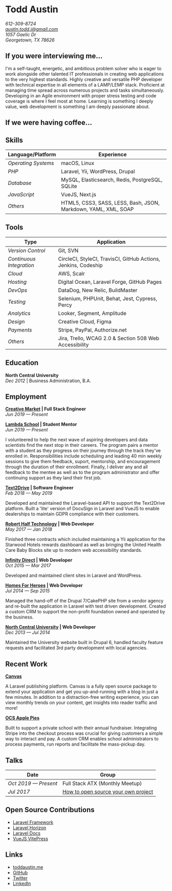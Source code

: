 # Todd Austin
  
*612-309-8724*  
*[austin.todd.j@gmail.com](mailto:austin.todd.j@gmail.com)*  
*1057 Gaelic Dr*  
*Georgetown, TX 78626*

## If you were interviewing me...

I'm a self-taught, energetic, and ambitious problem solver who is eager to work alongside other talented IT professionals in creating web applications to the very highest standards. Highly creative and versatile PHP developer with technical expertise in all elements of a LAMP/LEMP stack. Proficient at managing time spread across numerous projects and tasks simultaneously. Developing in an Agile environment with proper stress testing and code coverage is where I feel most at home. Learning is something I deeply value, web development is something I am deeply passionate about.

## If we were having coffee...

## Skills

Language/Platform | Experience
--- | ---
*Operating Systems* | macOS, Linux
*PHP* | Laravel, Yii, WordPress, Drupal
*Database* | MySQL, Elasticsearch, Redis, PostgreSQL, SQLite
*JavaScript* | VueJS, Next.js
*Others* | HTML5, CSS3, SASS, LESS, Bash, JSON, Markdown, YAML, XML, SOAP

## Tools

Type | Application
--- | ---
*Version Control* | Git, SVN
*Continuous Integration* | CircleCI, StyleCI, TravisCI, GitHub Actions, Jenkins, Codeship
*Cloud* | AWS, Scalr
*Hosting* | Digital Ocean, Laravel Forge, GitHub Pages
*DevOps* | DataDog, New Relic, BuildMaster
*Testing* | Selenium, PHPUnit, Behat, Jest, Cypress, Percy
*Analytics* | Looker, Segment, Amplitude
*Design* | Creative Cloud, Figma
*Payments* | Stripe, PayPal, Authorize.net
*Others* | Jira, Trello, WCAG 2.0 & Section 508 Web Accessibility

## Education

**North Central University**  
*Dec 2012* | Business Administration, B.A.

## Employment

**[Creative Market](https://creativemarket.com) | Full Stack Engineer**  
*Jun 2019 — Present*

**[Lambda School](https://lambdaschool.com) | Student Mentor**  
*Jun 2019 — Present*

I volunteered to help the next wave of aspiring developers and data scientists find the next stop in their careers. The program pairs a mentor with a student as they progress on their journey through the track they've enrolled in. Responsibilities include scheduling and leading 40 min weekly sessions to give them feedback, suport, mentorship, and encouragement through the duration of their enrollment. Finally, I deliver any and all feedback to the mentee as well as to the program administrator and offer continuing support as they land their first job.

**[Text2Drive](https://text2drive.com) | Software Engineer**  
*Feb 2018 — May 2019*

Developed and maintained the Laravel-based API to support the Text2Drive platform. Built a 'lite' version of DocuSign in Laravel and VueJS to enable dealerships to maintain GDPR compliance with their customers.

**[Robert Half Technology](https://www.roberthalf.com) | Web Developer**  
*May 2017 — Jan 2018*

Finished three contracts which included maintaining a Yii application for the Starwood Hotels rewards dashboard as well as bringing the United Health Care Baby Blocks site up to modern web accessibility standards.

**[Infinity Direct](https://infinitydirect.com) | Web Developer**  
*Oct 2015 — Mar 2017*

Developed and maintained client sites in Laravel and WordPress.

**[Homes For Heroes](https://www.homesforheroes.com) | Web Developer**  
*Jul 2014 — Sep 2015*

Managed the hand-off of the Drupal 7/CakePHP site from a vendor agency and re-built the application in Laravel with test driven development. Created a custom CRM to support the non-profit foundation owned and operated by the business.

**[North Central University](https://www.northcentral.edu) | Web Developer**  
*Dec 2013 — Jul 2014*

Maintained the University website built in Drupal 6, handled faculty feature requests and facilitated 3rd party development with local agencies.

## Recent Work

**[Canvas](https://cnvs.io)**

A Laravel publishing platform. Canvas is a fully open source package to extend your application and get you up-and-running with a blog in just a few minutes. In addition to a distraction-free writing experience, you can view monthly trends on your content, get insights into reader traffic and more!

**[OCS Apple Pies](https://ocsapplepies.com)**

Built to support a private school with their annual fundraiser. Integrating Stripe into the checkout process was crucial for giving customers a simple way to interact and pay. A custom CRM enables school administrators to process payments, run reports and facilitate the mass-pickup day.

## Talks

Date | Group
--- | ---
*Oct 2019 — Present* | Full Stack ATX (Monthly Meetup)
*Jul 2017* | [How to open source your own project](https://speakerdeck.com/austintoddj/canvas)  

## Open Source Contributions

- [Laravel Framework](https://github.com/laravel/framework/pull/23191)
- [Laravel Horizon](https://github.com/laravel/horizon/pull/396)
- [Laravel Docs](https://github.com/laravel/docs/pull/3551)
- [VueJS VitePress](https://github.com/vuejs/vitepress/pull/1)

## Links

- [toddaustin.me](https://toddaustin.me)
- [GitHub](https://github.com/austintoddj)
- [Twitter](https://twitter.com/austintoddj)
- [LinkedIn](https://linkedin.com/in/austintoddj)
